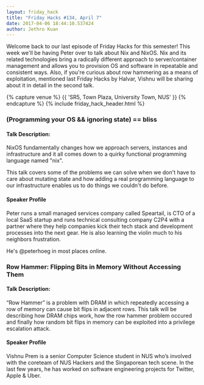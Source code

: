 ```yaml
---
layout: friday_hack
title: "Friday Hacks #134, April 7"
date: 2017-04-06 18:44:10.537424
author: Jethro Kuan
---
```


Welcome back to our last episode of Friday Hacks for this semester! This week we'll be having Peter over to talk about Nix and NixOS. Nix and its related technologies bring a radically different approach to server/container management and allows you to provision OS and software in repeatable and consistent ways. Also, if you're curious about row hammering as a means of exploitation, mentioned last Friday Hacks by Halvar, Vishnu will be sharing about it in detail in the second talk.

{% capture venue %}
    {{ 'SR5, Town Plaza, University Town, NUS' }}
{% endcapture %}
{% include friday_hack_header.html %}


### (Programming your OS && ignoring state) == bliss

#### Talk Description:
NixOS fundamentally changes how we approach servers, instances and infrastructure and it all comes down to a quirky functional programming language named "nix".

This talk covers some of the problems we can solve when we don't have to care about mutating state and how adding a real programming language to our infrastructure enables us to do things we couldn't do before.

#### Speaker Profile
Peter runs a small managed services company called Speartail, is CTO of a local SaaS startup and runs technical consulting company C2P4 with a partner where they help companies kick their tech stack and development processes into the next gear. He is also learning the violin much to his neighbors frustration.

He's @peterhoeg in most places online.

### Row Hammer: Flipping Bits in Memory Without Accessing Them

#### Talk Description:
“Row Hammer” is a problem with DRAM in which repeatedly accessing a row of memory can cause bit flips in adjacent rows. This talk will be describing how DRAM chips work, how the row hammer problem occured and finally how random bit flips in memory can be exploited into a privilege escalation attack.

#### Speaker Profile
Vishnu Prem is a senior Computer Science student in NUS who’s involved with the coreteam of NUS Hackers and the Singaporean tech scene. In the last few years, he has worked on software engineering projects for Twitter, Apple & Uber.
